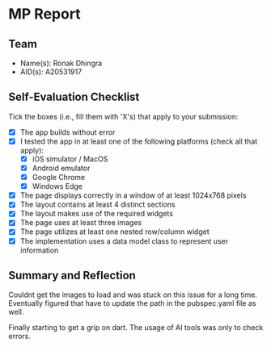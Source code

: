 # MP Report

## Team

- Name(s): Ronak Dhingra
- AID(s): A20531917

## Self-Evaluation Checklist

Tick the boxes (i.e., fill them with 'X's) that apply to your submission:

- [x] The app builds without error
- [X] I tested the app in at least one of the following platforms (check all that apply):
  - [X] iOS simulator / MacOS
  - [X] Android emulator
  - [X] Google Chrome
  - [X] Windows Edge
- [X] The page displays correctly in a window of at least 1024x768 pixels
- [X] The layout contains at least 4 distinct sections
- [X] The layout makes use of the required widgets
- [X] The page uses at least three images
- [X] The page utilizes at least one nested row/column widget
- [X] The implementation uses a data model class to represent user information

## Summary and Reflection

Couldnt get the images to load and was stuck on this issue for a long time. Eventually figured that have to update the path in the pubspec.yaml file as well.

Finally starting to get a grip on dart. The usage of AI tools was only to check errors.
